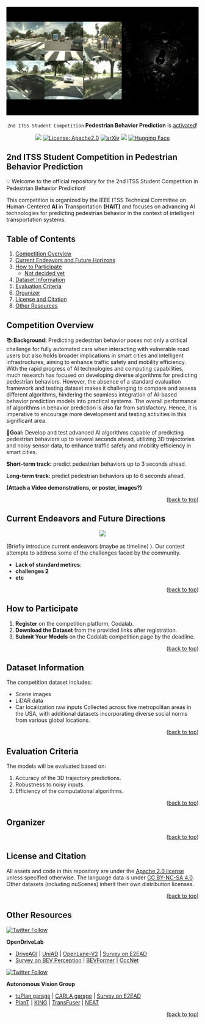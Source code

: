 <div id="top" align="center">

<p align="center">
  <img src="images/title.png">
</p>


<!-- Download dataset [**HERE**](docs/data_prep_nus.md) (serves as Official source for `Autonomous Driving Challenge 2024`) -->
`2nd ITSS Student Competition` **Pedestrian Behavior Prediction** is [activated](https://github.com/OpenDriveLab/DriveLM/tree/main/challenge)!
</div>

<div id="top" align="center">

[![](https://img.shields.io/badge/Project%20Page-8A2BE2)](https://opendrivelab.com/DriveLM/)
[![License: Apache2.0](https://img.shields.io/badge/license-Apache%202.0-blue.svg)](#licenseandcitation)
[![arXiv](https://img.shields.io/badge/arXiv-2312.14150-b31b1b.svg)](https://arxiv.org/abs/2312.14150)
[![](https://img.shields.io/badge/Latest%20release-v1.1-yellow)](#gettingstarted)
[![Hugging Face](https://img.shields.io/badge/%F0%9F%A4%97%20Hugging%20Face-DriveLM-ffc107?color=ffc107&logoColor=white)](https://huggingface.co/spaces/AGC2024/driving-with-language-2024)

<!-- <a href="https://opendrivelab.github.io/DriveLM" target="_blank">
    <img alt="Github Page" src="https://img.shields.io/badge/Project%20Page-white?logo=GitHub&color=green" />
  </a> -->

<!-- [![Hugging Face](https://img.shields.io/badge/%F0%9F%A4%97%20Hugging%20Face-DriveLM-ffc107?color=ffc107&logoColor=white)](https://huggingface.co/datasets/OpenDrive/DriveLM) -->

</div>


## 2nd ITSS Student Competition in Pedestrian Behavior Prediction

:bulb: Welcome to the official repository for the 2nd ITSS Student Competition in Pedestrian Behavior Prediction! 

This competition is organized by the IEEE ITSS Technical Committee on **H**uman-Centered **AI** in **T**ransportation **(HAIT)** and focuses on advancing AI technologies for predicting pedestrian behavior in the context of intelligent transportation systems.

## Table of Contents
1. [Competition Overview](#overview)
2. [Current Endeavors and Future Horizons](#timeline)
3. [How to Participate](#participate)
   - [Not decided yet](docs/data_prep_nus.md)
4. [Dataset Information](#dataset)
5. [Evaluation Criteria](#criteria)
6. [Organizer](#organizer)
7. [License and Citation](#licenseandcitation)
8. [Other Resources](#otherresources)


## Competition Overview <a name="overview"></a>

📚:**Background:** Predicting pedestrian behavior poses not only a critical challenge for fully automated cars when interacting with vulnerable road users but also holds broader implications in smart cities and intelligent infrastructures, aiming to enhance traffic safety and mobility efficiency. With the rapid progress of AI technologies and computing capabilities, much research has focused on developing diverse algorithms for predicting pedestrian behaviors. However, the absence of a standard evaluation framework and testing dataset makes it challenging to compare and assess different algorithms, hindering the seamless integration of AI-based behavior prediction models into practical systems. The overall performance of algorithms in behavior prediction is also far from satisfactory. Hence, it is imperative to encourage more development and testing activities in this significant area.

📌**Goal:** Develop and test advanced AI algorithms capable of predicting pedestrian behaviors up to several seconds ahead, utilizing 3D trajectories and noisy sensor data, to enhance traffic safety and mobility efficiency in smart cities.

**Short-term track:** predict pedestrian behaviors up to 3 seconds ahead.

**Long-term track:** predict pedestrian behaviors up to 6 seconds ahead.

**(Attach a Video demonstrations, or poster, images?)**

<p align="right">(<a href="#top">back to top</a>)</p>


## Current Endeavors and Future Directions  <a name="timeline"></a>
> 

<p align="center">
  <img src="assets/images/repo/drivelm_timeline_v3.jpg">
</p>

(Briefly introduce current endeavors (maybe as timeline) ). Our contest attempts to address some of the challenges faced by the community.

- **Lack of standard metircs**:
- **challenges 2**
- **etc**

<p align="right">(<a href="#top">back to top</a>)</p>


## How to Participate <a name="participate"></a>

1. **Register** on the competition platform, Codalab.
2. **Download the Dataset** from the provided links after registration.
3. **Submit Your Models** on the Codalab competition page by the deadline.

<p align="right">(<a href="#top">back to top</a>)</p>



## Dataset Information <a name="dataset"></a>

The competition dataset includes:
- Scene images
- LiDAR data
- Car localization raw inputs
Collected across five metropolitan areas in the USA, with additional datasets incorporating diverse social norms from various global locations.

<p align="right">(<a href="#top">back to top</a>)</p>

## Evaluation Criteria <a name="criteria"></a>

The models will be evaluated based on:
1. Accuracy of the 3D trajectory predictions.
2. Robustness to noisy inputs.
3. Efficiency of the computational algorithms.

<p align="right">(<a href="#top">back to top</a>)</p>

## Organizer <a name="organizer"></a>

<p align="right">(<a href="#top">back to top</a>)</p>

## License and Citation <a name="licenseandcitation"></a>
All assets and code in this repository are under the [Apache 2.0 license](./LICENSE) unless specified otherwise. The language data is under [CC BY-NC-SA 4.0](https://creativecommons.org/licenses/by-nc-sa/4.0/). Other datasets (including nuScenes) inherit their own distribution licenses.

<p align="right">(<a href="#top">back to top</a>)</p>


## Other Resources <a name="otherresources"></a>
<a href="https://twitter.com/OpenDriveLab" target="_blank">
    <img alt="Twitter Follow" src="https://img.shields.io/twitter/follow/OpenDriveLab?style=social&color=brightgreen&logo=twitter" />
  </a>

<!-- <a href="https://opendrivelab.com" target="_blank">
  <img src="https://img.shields.io/badge/contact%40opendrivelab.com-white?style=social&logo=gmail">
</a> -->

<!--
 [![Page Views Count](https://badges.toozhao.com/badges/01H9CR01K73G1S0AKDMF1ABC73/blue.svg)](https://badges.toozhao.com/stats/01H9CR01K73G1S0AKDMF1ABC73 "Get your own page views count badge on badges.toozhao.com")
-->

**OpenDriveLab**
- [DriveAGI](https://github.com/OpenDriveLab/DriveAGI) | [UniAD](https://github.com/OpenDriveLab/UniAD) | [OpenLane-V2](https://github.com/OpenDriveLab/OpenLane-V2) | [Survey on E2EAD](https://github.com/OpenDriveLab/End-to-end-Autonomous-Driving)
- [Survey on BEV Perception](https://github.com/OpenDriveLab/BEVPerception-Survey-Recipe) | [BEVFormer](https://github.com/fundamentalvision/BEVFormer) | [OccNet](https://github.com/OpenDriveLab/OccNet)

<a href="https://twitter.com/AutoVisionGroup" target="_blank">
    <img alt="Twitter Follow" src="https://img.shields.io/twitter/follow/Awesome Vision Group?style=social&color=brightgreen&logo=twitter" />
  </a>

**Autonomous Vision Group**
- [tuPlan garage](https://github.com/autonomousvision/tuplan_garage) | [CARLA garage](https://github.com/autonomousvision/carla_garage) | [Survey on E2EAD](https://github.com/OpenDriveLab/End-to-end-Autonomous-Driving)
- [PlanT](https://github.com/autonomousvision/plant) | [KING](https://github.com/autonomousvision/king) | [TransFuser](https://github.com/autonomousvision/transfuser) | [NEAT](https://github.com/autonomousvision/neat)

<p align="right">(<a href="#top">back to top</a>)</p>
